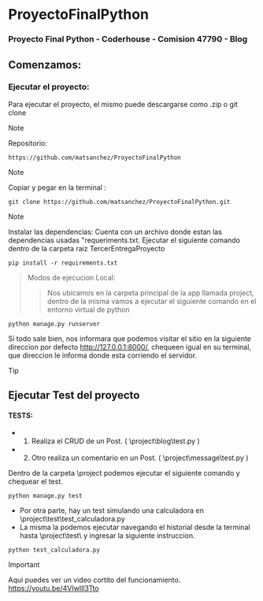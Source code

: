 # ProyectoFinalPython
### Proyecto Final Python - Coderhouse - Comision 47790 - Blog

## Comenzamos:

### Ejecutar el proyecto:

Para ejecutar el proyecto, el mismo puede descargarse como .zip o git clone

> [!NOTE] 
> Repositorio:
> ```
> https://github.com/matsanchez/ProyectoFinalPython
> ```

> [!NOTE]
> Copiar y pegar en la terminal :
> 
> ```
> git clone https://github.com/matsanchez/ProyectoFinalPython.git
> 
> ```

> [!NOTE]
> Instalar las dependencias:
> Cuenta con un archivo donde estan las dependencias usadas "requeriments.txt.
> Ejecutar el siguiente comando dentro de la carpeta raiz TercerEntregaProyecto
> ```
> pip install -r requirements.txt
> ```

> Modos de ejecucion Local:
>
> > Nos ubicamos en la carpeta principal de la app llamada project, dentro de la misma vamos a ejecutar el siguiente comando en el entorno virtual de python

```
python manage.py runserver
```

Si todo sale bien, nos informara que podemos visitar el sitio en la siguiente direccion por defecto http://127.0.0.1:8000/, chequeen igual en su terminal, que direccion le informa donde esta corriendo el servidor.


> [!TIP]
> ## Ejecutar Test del proyecto
> #### TESTS:
>  - 1) Realiza el CRUD de un Post. ( \project\blog\test.py ) 
>  - 2) Otro realiza un comentario en un Post. ( \project\message\test.py )
>
> Dentro de la carpeta \project podemos ejecutar el siguiente comando y chequear el test.
> ```
> python manage.py test
> ```
> - Por otra parte, hay un test simulando una calculadora en \project\test\test_calculadora.py
> - La misma la podemos ejecutar navegando el historial desde la terminal hasta \project\test\ y ingresar la siguiente instruccion.
> ```
> python test_calculadora.py
> ```


> [!IMPORTANT]
> Aqui puedes ver un video cortito del funcionamiento.
> https://youtu.be/4VIwIll3Tto
